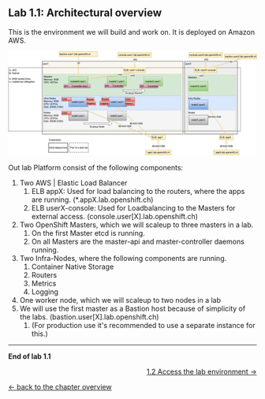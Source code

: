 ## Lab 1.1: Architectural overview

This is the environment we will build and work on. It is deployed on Amazon AWS.

![Lab OpenShift cluster overview](11_ops-techlab.png)

Out lab Platform consist of the following components:
1. Two AWS | Elastic Load Balancer
    1. ELB appX: Used for load balancing to the routers, where the apps are running. (*.appX.lab.openshift.ch)
    1. ELB userX-console: Used for Loadbalancing to the Masters for external access. (console.user[X].lab.openshift.ch)
1. Two OpenShift Masters, which we will scaleup to three masters in a lab.
    1. On the first Master etcd is running.
    1. On all Masters are the master-api and master-controller daemons running.
1. Two Infra-Nodes, where the following components are running.
    1. Container Native Storage
    1. Routers
    1. Metrics
    1. Logging
1. One worker node, which we will scaleup to two nodes in a lab
1. We will use the first master as a Bastion host because of simplicity of the labs. (bastion.user[X].lab.openshift.ch)
    1. (For production use it's recommended to use a separate instance for this.)

---

**End of lab 1.1**

<p width="100px" align="right"><a href="12_access_environment.md">1.2 Access the lab environment →</a></p>

[← back to the chapter overview](10_warmup.md)
